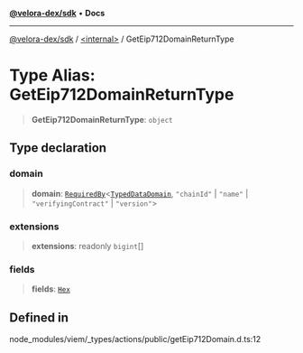 [**@velora-dex/sdk**](../../README.md) • **Docs**

***

[@velora-dex/sdk](../../globals.md) / [\<internal\>](../README.md) / GetEip712DomainReturnType

# Type Alias: GetEip712DomainReturnType

> **GetEip712DomainReturnType**: `object`

## Type declaration

### domain

> **domain**: [`RequiredBy`](RequiredBy.md)\<[`TypedDataDomain`](TypedDataDomain.md), `"chainId"` \| `"name"` \| `"verifyingContract"` \| `"version"`\>

### extensions

> **extensions**: readonly `bigint`[]

### fields

> **fields**: [`Hex`](Hex.md)

## Defined in

node\_modules/viem/\_types/actions/public/getEip712Domain.d.ts:12

